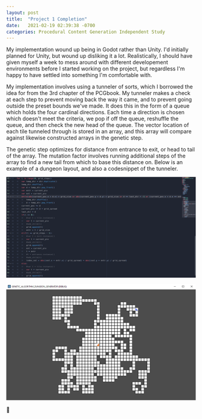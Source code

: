 ```yaml
---
layout: post
title:  "Project 1 Completion"
date:   2021-02-19 02:39:38 -0700
categories: Procedural Content Generation Independent Study
---
```

My implementation wound up being in Godot rather than Unity. I'd initially planned for Unity, but wound up disliking it a lot. Realistically, I should have given myself a week to mess around with different developement environments before I started working on the project, but regardless I'm happy to have settled into something I'm comfortable with.

My implementation involves using a tunneler of sorts, which I borrowed the idea for from the 3rd chapter of the PCGbook. My tunneler makes a check at each step to prevent moving back the way it came, and to prevent going outside the preset bounds we've made. It does this in the form of a queue which holds the four cardinal directions. Each time a direction is chosen which doesn't meet the criteria, we pop if off the queue, reshuffle the queue, and then check the new head of the queue. The vector location of each tile tunneled through is stored in an array, and this array will compare against likewise constructed arrays in the genetic step.

The genetic step optimizes for distance from entrance to exit, or head to tail of the array. The mutation factor involves running additional steps of the array to find a new tail from which to base this distance on. Below is an example of a dungeon layout, and also a codesnippet of the tunneler.

![tunneler](/assets/tunneler.PNG)

![layout](/assets/layout.PNG)

[jekyll-docs]: https://jekyllrb.com/docs/home
[jekyll-gh]:   https://github.com/jekyll/jekyll
[jekyll-talk]: https://talk.jekyllrb.com/

